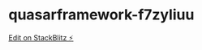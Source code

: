 # quasarframework-f7zyliuu

[Edit on StackBlitz ⚡️](https://stackblitz.com/edit/quasarframework-f7zyli)